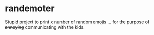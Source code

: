 # randemoter
Stupid project to print x number of random emojis ... for the purpose of ~~annoying~~ communicating with the kids.
